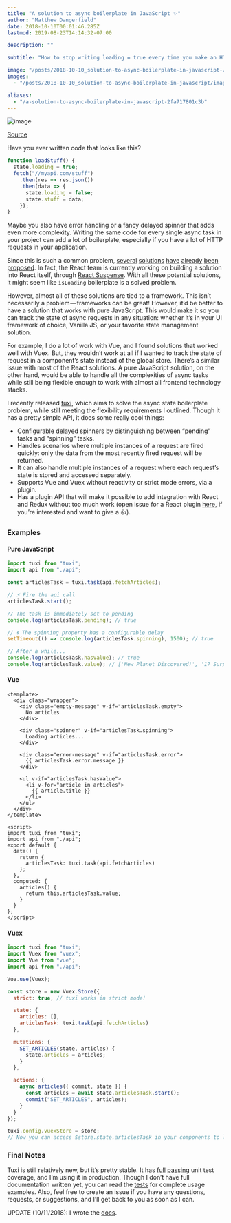 ```yaml
---
title: "A solution to async boilerplate in JavaScript ✨"
author: "Matthew Dangerfield"
date: 2018-10-10T00:01:46.285Z
lastmod: 2019-08-23T14:14:32-07:00

description: ""

subtitle: "How to stop writing loading = true every time you make an HTTP request"

image: "/posts/2018-10-10_solution-to-async-boilerplate-in-javascript-/images/1.jpeg"
images:
  - "/posts/2018-10-10_solution-to-async-boilerplate-in-javascript/images/1.jpeg"

aliases:
  - "/a-solution-to-async-boilerplate-in-javascript-2fa717801c3b"
---
```


![image](/posts/2018-10-10_solution-to-async-boilerplate-in-javascript/images/1.jpeg)

[Source](https://en.wikipedia.org/wiki/Tuxedo#/media/File:Dinner_Jackets,_1898..jpg)

Have you ever written code that looks like this?

```js
function loadStuff() {
  state.loading = true;
  fetch("//myapi.com/stuff")
    .then(res => res.json())
    .then(data => {
      state.loading = false;
      state.stuff = data;
    });
}
```

Maybe you also have error handling or a fancy delayed spinner that adds even more complexity. Writing the same code for every single async task in your project can add a lot of boilerplate, especially if you have a lot of HTTP requests in your application.

Since this is such a common problem, [several](https://medium.com/stashaway-engineering/react-redux-tips-better-way-to-handle-loading-flags-in-your-reducers-afda42a804c6) [solutions](https://medium.com/@lachlanmiller_52885/a-pattern-to-handle-ajax-requests-in-vuex-2d69bc2f8984) [have](https://github.com/f/vue-wait) [already](https://gist.github.com/ddanger/21d7f4bd3580d2041b7c56ca04b25b8b) [been](https://medium.com/@Farzad_YZ/handle-loadings-in-react-by-using-higher-order-components-2ee8de9c3deb) [proposed](https://github.com/abdullah/vuex-module-generator). In fact, the React team is currently working on building a solution into React itself, through [React Suspense](https://medium.com/@baphemot/understanding-react-suspense-1c73b4b0b1e6). With all these potential solutions, it might seem like `isLoading` boilerplate is a solved problem.

However, almost all of these solutions are tied to a framework. This isn’t necessarily a problem — frameworks can be great! However, it’d be better to have a solution that works with pure JavaScript. This would make it so you can track the state of async requests in any situation: whether it’s in your UI framework of choice, Vanilla JS, or your favorite state management solution.

For example, I do a lot of work with Vue, and I found solutions that worked well with Vuex. But, they wouldn’t work at all if I wanted to track the state of request in a component’s state instead of the global store. There’s a similar issue with most of the React solutions. A pure JavaScript solution, on the other hand, would be able to handle all the complexities of async tasks while still being flexible enough to work with almost all frontend technology stacks.

I recently released [tuxi](https://github.com/superMDguy/tuxi), which aims to solve the async state boilerplate problem, while still meeting the flexibility requirements I outlined. Though it has a pretty simple API, it does some really cool things:

- Configurable delayed spinners by distinguishing between “pending” tasks and “spinning” tasks.
- Handles scenarios where multiple instances of a request are fired quickly: only the data from the most recently fired request will be returned.
- It can also handle multiple instances of a request where each request’s state is stored and accessed separately.
- Supports Vue and Vuex without reactivity or strict mode errors, via a plugin.
- Has a plugin API that will make it possible to add integration with React and Redux without too much work (open issue for a React plugin [here](https://github.com/superMDguy/tuxi/issues/1), if you’re interested and want to give a 👍).

### Examples

#### Pure JavaScript

```js
import tuxi from "tuxi";
import api from "./api";

const articlesTask = tuxi.task(api.fetchArticles);

// ⚡ Fire the api call
articlesTask.start();

// The task is immediately set to pending
console.log(articlesTask.pending); // true

// 🌀 The spinning property has a configurable delay
setTimeout(() => console.log(articlesTask.spinning), 1500); // true

// After a while...
console.log(articlesTask.hasValue); // true
console.log(articlesTask.value); // ['New Planet Discovered!', '17 Surprising Superfoods!', ...]
```

#### Vue

```vue
<template>
  <div class="wrapper">
    <div class="empty-message" v-if="articlesTask.empty">
      No articles
    </div>

    <div class="spinner" v-if="articlesTask.spinning">
      Loading articles...
    </div>

    <div class="error-message" v-if="articlesTask.error">
      {{ articlesTask.error.message }}
    </div>

    <ul v-if="articlesTask.hasValue">
      <li v-for="article in articles">
        {{ article.title }}
      </li>
    </ul>
  </div>
</template>

<script>
import tuxi from "tuxi";
import api from "./api";
export default {
  data() {
    return {
      articlesTask: tuxi.task(api.fetchArticles)
    };
  },
  computed: {
    articles() {
      return this.articlesTask.value;
    }
  }
};
</script>
```

#### Vuex

```js
import tuxi from "tuxi";
import Vuex from "vuex";
import Vue from "vue";
import api from "./api";

Vue.use(Vuex);

const store = new Vuex.Store({
  strict: true, // tuxi works in strict mode!

  state: {
    articles: [],
    articlesTask: tuxi.task(api.fetchArticles)
  },

  mutations: {
    SET_ARTICLES(state, articles) {
      state.articles = articles;
    }
  },

  actions: {
    async articles({ commit, state }) {
      const articles = await state.articlesTask.start();
      commit("SET_ARTICLES", articles);
    }
  }
});

tuxi.config.vuexStore = store;
// Now you can access $store.state.articlesTask in your components to look at the task's state
```

### Final Notes

Tuxi is still relatively new, but it’s pretty stable. It has [full](https://codecov.io/github/superMDguy/tuxi?branch=master) [passing](https://circleci.com/gh/superMDguy/tuxi/tree/master) unit test coverage, and I’m using it in production. Though I don’t have full documentation written yet, you can read the [tests](https://github.com/superMDguy/tuxi/tree/master/tests) for complete usage examples. Also, feel free to create an issue if you have any questions, requests, or suggestions, and I’ll get back to you as soon as I can.

UPDATE (10/11/2018): I wrote the [docs](https://github.com/superMDguy/tuxi/blob/HEAD/docs/readme.md).
